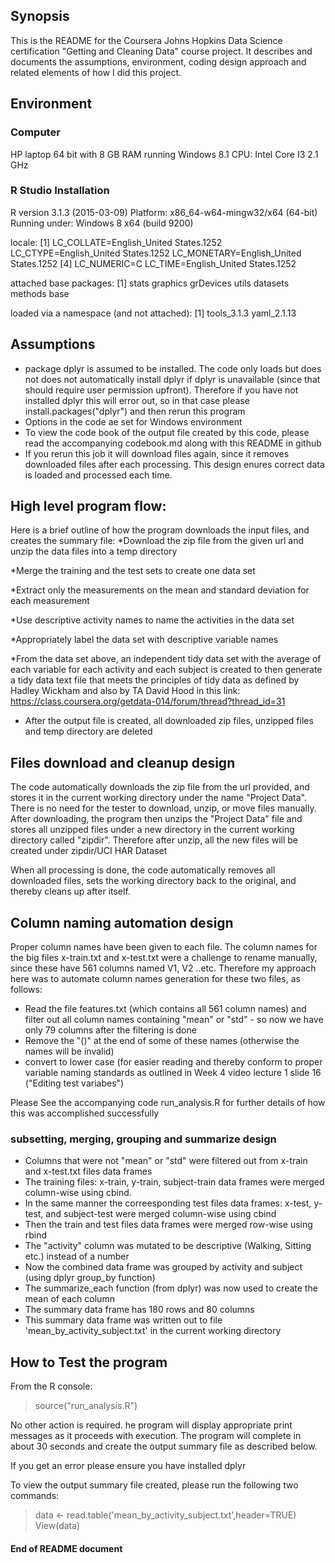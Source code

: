 ## Synopsis

This is the README for the Coursera Johns Hopkins Data Science certification "Getting and Cleaning Data" course project.
It describes and documents the assumptions, environment, coding design approach and related elements of how I did this project.

## Environment

### Computer
HP laptop 64 bit with 8 GB RAM running Windows 8.1
CPU: Intel Core I3 2.1 GHz

### R Studio Installation
R version 3.1.3 (2015-03-09)
Platform: x86_64-w64-mingw32/x64 (64-bit)
Running under: Windows 8 x64 (build 9200)

locale:
[1] LC_COLLATE=English_United States.1252  LC_CTYPE=English_United States.1252    LC_MONETARY=English_United States.1252
[4] LC_NUMERIC=C                           LC_TIME=English_United States.1252    

attached base packages:
[1] stats     graphics  grDevices utils     datasets  methods   base     

loaded via a namespace (and not attached):
[1] tools_3.1.3 yaml_2.1.13

## Assumptions

* package dplyr is assumed to be installed. The code only loads but does not does not automatically install dplyr if dplyr is unavailable (since that should require user permission upfront). Therefore if you have not installed dplyr this will error out, so in that case please install.packages("dplyr") and then rerun this program
* Options in the code ae set for Windows environment
* To view the code book of the output file created by this code, please read the accompanying codebook.md along with this README in github
* If you rerun this job it will download files again, since it removes downloaded files after each processing. This design enures correct data is loaded and processed each time.

## High level program flow:
Here is a brief outline of how the program downloads the input files, and creates the summary file:
*Download the zip file from the given url and unzip the data files into a temp directory

*Merge the training and the test sets to create one data set

*Extract only the measurements on the mean and standard deviation for each measurement

*Use descriptive activity names to name the activities in the data set

*Appropriately label the data set with descriptive variable names

*From the data set above, an independent tidy data set with the average of each variable for each activity and each subject is created to then generate a tidy data text file that meets the principles of tidy data as defined by Hadley Wickham and also by TA David Hood in this link: https://class.coursera.org/getdata-014/forum/thread?thread_id=31

* After the output file is created, all downloaded zip files, unzipped files and temp directory are deleted 

## Files download and cleanup design

The code automatically downloads the zip file from the url provided, and stores it in the current working directory under the name "Project Data". There is no need for the tester to download, unzip, or move files manually.
After downloading, the program then unzips the "Project Data" file and stores all unzipped files under a new directory in the current working directory called "zipdir". Therefore after unzip, all the new files will be created under zipdir/UCI HAR Dataset

When all processing is done, the code automatically removes all downloaded files, sets the working directory back to the original,  and thereby cleans up after itself.


## Column naming automation design

Proper column names have been given to each file.
The column names for the big files x-train.txt and x-test.txt were a challenge to rename manually, since these have 561 columns named V1, V2 ..etc.
Therefore my approach here was to automate column names generation for these two files, as follows:
* Read the file features.txt (which contains all 561 column names) and filter out all column names containing "mean" or "std" - so now we have only 79 columns after the filtering is done
* Remove the "()" at the end of some of these names (otherwise the names will be invalid)
* convert to lower case (for easier reading and thereby conform to proper variable naming standards as outlined in Week 4 video lecture 1 slide 16 ("Editing test variabes")

Please See the accompanying code run_analysis.R for further details of how this was accomplished successfully

### subsetting, merging, grouping and summarize design

* Columns that were not "mean" or "std" were filtered out from x-train and x-test.txt files data frames
* The training files: x-train, y-train, subject-train data frames were merged column-wise using cbind.
* In the same manner the correesponding test files data frames: x-test, y-test, and subject-test were merged column-wise using cbind
* Then the train and test files data frames were merged row-wise using rbind
* The "activity" column was mutated to be descriptive (Walking, Sitting etc.) instead of a number
* Now the combined data frame was grouped by activity and subject (using dplyr group_by function)
* The summarize_each function (from dplyr) was now used to create the mean of each column 
* The summary data frame has 180 rows and 80 columns
* This summary data frame was written out to file 'mean_by_activity_subject.txt' in the current working directory


## How to Test the program

From the R console:

> source("run_analysis.R")

No other action is required. 
he program will display appropriate print messages as it proceeds with execution.
The program will complete in about 30 seconds and create the output summary file as described below.

If you get an error please ensure you have installed dplyr

To view the output summary file created, please run the following two commands:
> data <- read.table('mean_by_activity_subject.txt',header=TRUE)
> View(data)

#### End of README document


